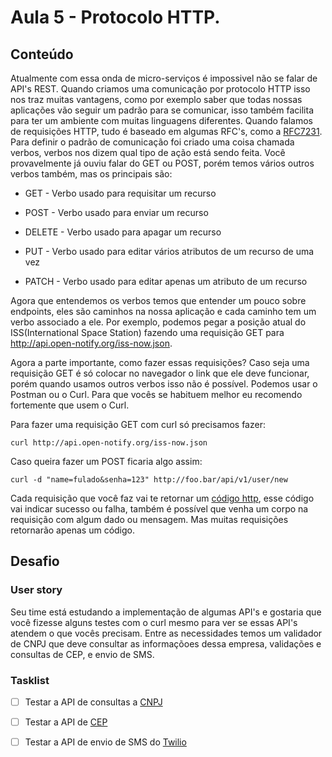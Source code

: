 # Aula 5 - Protocolo HTTP.

## Conteúdo

Atualmente com essa onda de micro-serviços é impossivel não se falar de API's REST. Quando criamos uma comunicação por protocolo HTTP isso nos traz muitas vantagens, como por exemplo saber que todas nossas aplicações vão seguir um padrão para se comunicar, isso também facilita para ter um ambiente com muitas linguagens diferentes.
Quando falamos de requisições HTTP, tudo é baseado em algumas RFC's, como a [RFC7231](https://tools.ietf.org/html/rfc7231). Para definir o padrão de comunicação foi criado uma coisa chamada verbos, verbos nos dizem qual tipo de ação está sendo feita.
Você provavelmente já ouviu falar do GET ou POST, porém temos vários outros verbos também, mas os principais são:

* GET - Verbo usado para requisitar um recurso

* POST - Verbo usado para enviar um recurso

* DELETE - Verbo usado para apagar um recurso

* PUT - Verbo usado para editar vários atributos de um recurso de uma vez

* PATCH - Verbo usado para editar apenas um atributo de um recurso

Agora que entendemos os verbos temos que entender um pouco sobre endpoints, eles são caminhos na nossa aplicação e cada caminho tem um verbo associado a ele. Por exemplo, podemos pegar a posição atual do ISS(International Space Station) fazendo uma requisição GET para http://api.open-notify.org/iss-now.json.

Agora a parte importante, como fazer essas requisições? Caso seja uma requisição GET é só colocar no navegador o link que ele deve funcionar, porém quando usamos outros verbos isso não é possível. Podemos usar o Postman ou o Curl. Para que vocês se habituem melhor eu recomendo fortemente que usem o Curl.

Para fazer uma requisição GET com curl só precisamos fazer:

`curl http://api.open-notify.org/iss-now.json`

Caso queira fazer um POST ficaria algo assim:

`curl -d "name=fulado&senha=123" http://foo.bar/api/v1/user/new`

Cada requisição que você faz vai te retornar um [código http](https://developer.mozilla.org/pt-BR/docs/Web/HTTP/Status), esse código vai indicar sucesso ou falha, também é possível que venha um corpo na requisição com algum dado ou mensagem. Mas muitas requisições retornarão apenas um código.

## Desafio

### User story

Seu time está estudando a implementação de algumas API's e gostaria que você fizesse alguns testes com o curl mesmo para ver se essas API's atendem o que vocês precisam. Entre as necessidades temos um validador de CNPJ que deve consultar as informaçõoes dessa empresa, validações e consultas de CEP, e envio de SMS.

### Tasklist

* [ ] Testar a API de consultas a [CNPJ](https://receitaws.com.br/api)

* [ ] Testar a API de [CEP](https://viacep.com.br/)

* [ ] Testar a API de envio de SMS do [Twilio](https://www.twilio.com/)
